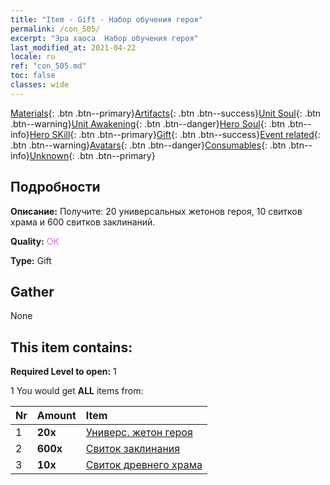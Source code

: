 ```yaml
---
title: "Item - Gift - Набор обучения героя"
permalink: /con_505/
excerpt: "Эра хаоса  Набор обучения героя"
last_modified_at: 2021-04-22
locale: ru
ref: "con_505.md"
toc: false
classes: wide
---
```

 [Materials](/ItemsRU/){: .btn .btn--primary}[Artifacts](/ItemsRU/Artifacts/){: .btn .btn--success}[Unit Soul](/ItemsRU/UnitSoul/){: .btn .btn--warning}[Unit Awakening](/ItemsRU/UnitAwakening/){: .btn .btn--danger}[Hero Soul](/ItemsRU/HeroSoul/){: .btn .btn--info}[Hero SKill](/ItemsRU/HeroSkill/){: .btn .btn--primary}[Gift](/ItemsRU/Gift/){: .btn .btn--success}[Event related](/ItemsRU/Events/){: .btn .btn--warning}[Avatars](/ItemsRU/Avatars/){: .btn .btn--danger}[Consumables](/ItemsRU/Consumables/){: .btn .btn--info}[Unknown](/ItemsRU/Unknown/){: .btn .btn--primary}

## Подробности
 **Описание:** Получите: 20 универсальных жетонов героя, 10 свитков храма и 600 свитков заклинаний.

 **Quality:** <span style="color: #DA70D6">OK</span>

 **Type:** Gift

## Gather

  None

## This item contains:

 **Required Level to open:** 1

 1 You would get **ALL** items  from:

  | Nr | Amount |     Item    |
  |:---|:-------|:------------|
  | 1 |  **20x** | [Универс. жетон героя](/ItemsRU/her_358/) |  | 
  | 2 |  **600x** | [Свиток заклинания](/ItemsRU/con_694/) |  | 
  | 3 |  **10x** | [Свиток древнего храма](/ItemsRU/con_697/) |  | 

